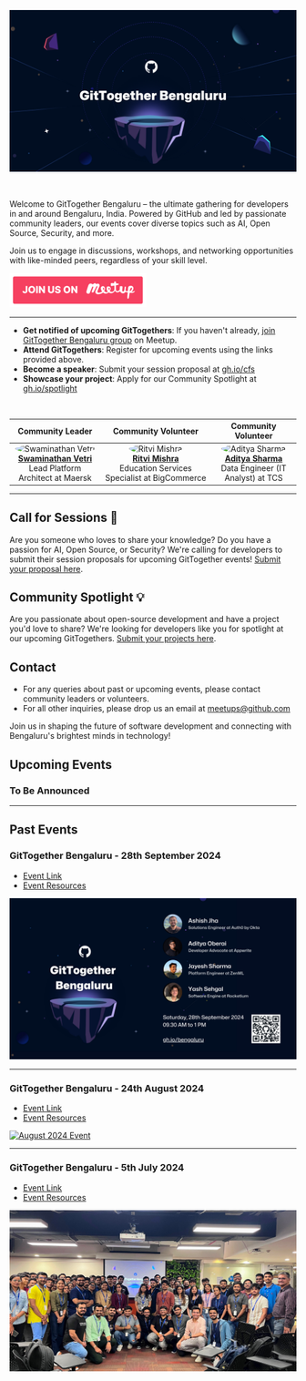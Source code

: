 [![image](/assets/cover-image.png)](https://www.meetup.com/gittogether-bengaluru)

<br>

Welcome to GitTogether Bengaluru – the ultimate gathering for developers in and around Bengaluru, India. Powered by GitHub and led by passionate community leaders, our events cover diverse topics such as AI, Open Source, Security, and more. 

Join us to engage in discussions, workshops, and networking opportunities with like-minded peers, regardless of your skill level.

[![Meetup Button](/assets/meetup-button.png)](https://www.meetup.com/gittogether-bengaluru)

-------------

- **Get notified of upcoming GitTogethers**: If you haven't already, [join GitTogether Bengaluru group](https://www.meetup.com/gittogether-bengaluru) on Meetup.
- **Attend GitTogethers**: Register for upcoming events using the links provided above.
- **Become a speaker**: Submit your session proposal at [gh.io/cfs](https://gh.io/cfs)
- **Showcase your project**: Apply for our Community Spotlight at [gh.io/spotlight](https://gh.io/spotlight)

<br>

| Community Leader | Community Volunteer | Community Volunteer |
|:---:|:---:|:---:|
| <img src="https://github.com/swaminathanvetri.png" width="80" height="80" style="border-radius: 50%;" alt="Swaminathan Vetri"><br>**[Swaminathan Vetri](https://github.com/swaminathanvetri)**<br>Lead Platform Architect at Maersk | <img src="https://github.com/Frenzyritz13.png" width="80" height="80" style="border-radius: 50%;" alt="Ritvi Mishra"><br>**[Ritvi Mishra](https://github.com/Frenzyritz13)**<br>Education Services Specialist at BigCommerce | <img src="https://github.com/eraditya-sharma.png" width="80" height="80" style="border-radius: 50%;" alt="Aditya Sharma"><br>**[Aditya Sharma](https://github.com/eraditya-sharma)**<br>Data Engineer (IT Analyst) at TCS |

-------------

## Call for Sessions 📢

Are you someone who loves to share your knowledge? Do you have a passion for AI, Open Source, or Security? We're calling for developers to submit their session proposals for upcoming GitTogether events! [Submit your proposal here](https://gh.io/cfs).

## Community Spotlight 💡

Are you passionate about open-source development and have a project you'd love to share? We're looking for developers like you for spotlight at our upcoming GitTogethers. [Submit your projects here](https://gh.io/spotlight).

## Contact

- For any queries about past or upcoming events, please contact community leaders or volunteers.
- For all other inquiries, please drop us an email at meetups@github.com

Join us in shaping the future of software development and connecting with Bengaluru's brightest minds in technology!

## Upcoming Events

### To Be Announced

-------------

## Past Events

### GitTogether Bengaluru - 28th September 2024
- [Event Link](https://www.meetup.com/gittogether-bengaluru/events/303522982/)
- [Event Resources](./GitTogether%20Bengaluru%202024-09-28)

[![September 2024 Event](/assets/2024-09-28.png)](https://www.meetup.com/gittogether-bengaluru/events/303522982/)

--------

### GitTogether Bengaluru - 24th August 2024
- [Event Link](https://www.meetup.com/gittogether-bengaluru/events/302784046/)
- [Event Resources](./GitTogether%20Bengaluru%202024-08-24)

[![August 2024 Event](/assets/2024-08-24.png)](https://www.meetup.com/gittogether-bengaluru/events/302784046/)

--------

### GitTogether Bengaluru - 5th July 2024
- [Event Link](https://www.meetup.com/gittogether-bengaluru/events/301709790/)
- [Event Resources](./GitTogether%20Bengaluru%202024-07-05)

[![July 2024 Event](/assets/2024-07-05.jpg)](https://www.meetup.com/gittogether-bengaluru/events/301709790/)
